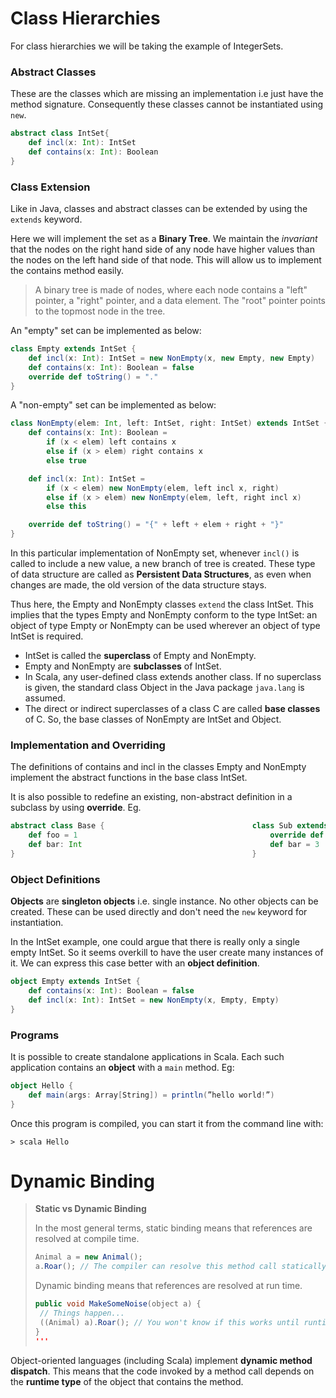 # Class Hierarchies

For class hierarchies we will be taking the example of IntegerSets.

### Abstract Classes
These are the classes which are missing an implementation i.e just have the method signature. Consequently these classes cannot be instantiated using `new`.
```scala
abstract class IntSet{
    def incl(x: Int): IntSet
    def contains(x: Int): Boolean
}
```

### Class Extension
Like in Java, classes and abstract classes can be extended by using the `extends` keyword.

Here we will implement the set as a **Binary Tree**. We maintain the _invariant_ that the nodes on the right hand side of any node have higher values than the nodes on the left hand side of that node. This will allow us to implement the contains method easily.
> A binary tree is made of nodes, where each node contains a "left" pointer, a "right" pointer, and a data element. The "root" pointer points to the topmost node in the tree.

An "empty" set can be implemented as below:
```scala
class Empty extends IntSet {
    def incl(x: Int): IntSet = new NonEmpty(x, new Empty, new Empty)
    def contains(x: Int): Boolean = false
    override def toString() = "."
}
```
A "non-empty" set can be implemented as below:
```scala
class NonEmpty(elem: Int, left: IntSet, right: IntSet) extends IntSet {
    def contains(x: Int): Boolean =
        if (x < elem) left contains x
        else if (x > elem) right contains x
        else true

    def incl(x: Int): IntSet =
        if (x < elem) new NonEmpty(elem, left incl x, right)
        else if (x > elem) new NonEmpty(elem, left, right incl x)
        else this

    override def toString() = "{" + left + elem + right + "}"
}
```
In this particular implementation of NonEmpty set, whenever `incl()` is called to include a new value, a new branch of tree is created. These type of data structure are called as **Persistent Data Structures**, as even when changes are made, the old version of the data structure stays.

Thus here, the Empty and NonEmpty classes `extend` the class IntSet. This implies that the types Empty and NonEmpty conform to the type IntSet: an object of type Empty or NonEmpty can be used wherever an
object of type IntSet is required.

* IntSet is called the **superclass** of Empty and NonEmpty.
* Empty and NonEmpty are **subclasses** of IntSet.
* In Scala, any user-defined class extends another class. If no superclass is given, the standard class Object in the Java package `java.lang` is assumed.
* The direct or indirect superclasses of a class C are called **base classes** of C. So, the base classes of NonEmpty are IntSet and Object.

### Implementation and Overriding

The definitions of contains and incl in the classes Empty and NonEmpty implement the abstract functions in the base class IntSet.

It is also possible to redefine an existing, non-abstract definition in a subclass by using **override**. Eg.
```scala
abstract class Base {                                 class Sub extends Base {
    def foo = 1                                           override def foo = 2
    def bar: Int                                          def bar = 3
}                                                     }
```

### Object Definitions
**Objects** are **singleton objects** i.e. single instance. No other objects can be created. These can be used directly and don't need the `new` keyword for instantiation. 

In the IntSet example, one could argue that there is really only a single empty IntSet. So it seems overkill to have the user create many instances of it. We can express this case better with an **object definition**.

```scala
object Empty extends IntSet {
    def contains(x: Int): Boolean = false
    def incl(x: Int): IntSet = new NonEmpty(x, Empty, Empty)
}
```

### Programs
It is possible to create standalone applications in Scala. Each such application contains an **object** with a `main` method. Eg:
```scala
object Hello {
    def main(args: Array[String]) = println(”hello world!”)
}
```
Once this program is compiled, you can start it from the command line with:
```
> scala Hello
```

# Dynamic Binding

> **Static vs Dynamic Binding**
>
> In the most general terms, static binding means that references are resolved at compile time.
> ```java
> Animal a = new Animal();
> a.Roar(); // The compiler can resolve this method call statically.
> ```
> Dynamic binding means that references are resolved at run time.
> ```java
> public void MakeSomeNoise(object a) {
>  // Things happen...
>  ((Animal) a).Roar(); // You won't know if this works until runtime!
> }
> '''

Object-oriented languages (including Scala) implement **dynamic method dispatch**. This means that the code invoked by a method call depends on the **runtime type** of the object that contains the method.

